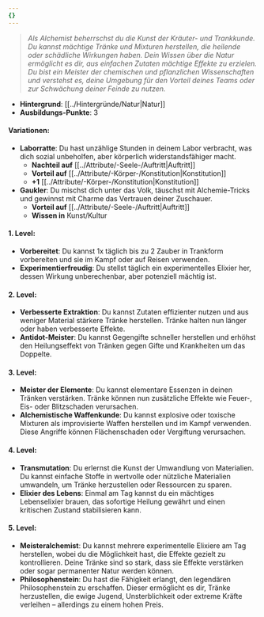 ```yaml
---
{}
---
```

>*Als Alchemist beherrschst du die Kunst der Kräuter- und Trankkunde. Du kannst mächtige Tränke und Mixturen herstellen, die heilende oder schädliche Wirkungen haben. Dein Wissen über die Natur ermöglicht es dir, aus einfachen Zutaten mächtige Effekte zu erzielen. Du bist ein Meister der chemischen und pflanzlichen Wissenschaften und verstehst es, deine Umgebung für den Vorteil deines Teams oder zur Schwächung deiner Feinde zu nutzen.*  
  
- **Hintergrund**: [[../Hintergründe/Natur|Natur]]  
- **Ausbildungs-Punkte**: 3  
  
#### **Variationen:**  
  
- **Laborratte**: Du hast unzählige Stunden in deinem Labor verbracht, was dich sozial unbeholfen, aber körperlich widerstandsfähiger macht.  
    - **Nachteil auf** [[../Attribute/-Seele-/Auftritt|Auftritt]]  
    - **Vorteil auf** [[../Attribute/-Körper-/Konstitution|Konstitution]]  
    - **+1** [[../Attribute/-Körper-/Konstitution|Konstitution]]  
- **Gaukler**: Du mischst dich unter das Volk, täuschst mit Alchemie-Tricks und gewinnst mit Charme das Vertrauen deiner Zuschauer.  
    - **Vorteil auf** [[../Attribute/-Seele-/Auftritt|Auftritt]]  
    - **Wissen in** Kunst/Kultur  
  
#### **1. Level:**  
  
- **Vorbereitet**: Du kannst 1x täglich bis zu 2 Zauber in Trankform vorbereiten und sie im Kampf oder auf Reisen verwenden.  
- **Experimentierfreudig**: Du stellst täglich ein experimentelles Elixier her, dessen Wirkung unberechenbar, aber potenziell mächtig ist.  
  
#### **2. Level:**  
  
- **Verbesserte Extraktion**: Du kannst Zutaten effizienter nutzen und aus weniger Material stärkere Tränke herstellen. Tränke halten nun länger oder haben verbesserte Effekte.  
- **Antidot-Meister**: Du kannst Gegengifte schneller herstellen und erhöhst den Heilungseffekt von Tränken gegen Gifte und Krankheiten um das Doppelte.  
  
#### **3. Level:**  
  
- **Meister der Elemente**: Du kannst elementare Essenzen in deinen Tränken verstärken. Tränke können nun zusätzliche Effekte wie Feuer-, Eis- oder Blitzschaden verursachen.  
- **Alchemistische Waffenkunde**: Du kannst explosive oder toxische Mixturen als improvisierte Waffen herstellen und im Kampf verwenden. Diese Angriffe können Flächenschaden oder Vergiftung verursachen.  
  
#### **4. Level:**  
  
- **Transmutation**: Du erlernst die Kunst der Umwandlung von Materialien. Du kannst einfache Stoffe in wertvolle oder nützliche Materialien umwandeln, um Tränke herzustellen oder Ressourcen zu sparen.  
- **Elixier des Lebens**: Einmal am Tag kannst du ein mächtiges Lebenselixier brauen, das sofortige Heilung gewährt und einen kritischen Zustand stabilisieren kann.  
  
#### **5. Level:**  
  
- **Meisteralchemist**: Du kannst mehrere experimentelle Elixiere am Tag herstellen, wobei du die Möglichkeit hast, die Effekte gezielt zu kontrollieren. Deine Tränke sind so stark, dass sie Effekte verstärken oder sogar permanenter Natur werden können.  
- **Philosophenstein**: Du hast die Fähigkeit erlangt, den legendären Philosophenstein zu erschaffen. Dieser ermöglicht es dir, Tränke herzustellen, die ewige Jugend, Unsterblichkeit oder extreme Kräfte verleihen – allerdings zu einem hohen Preis.  

